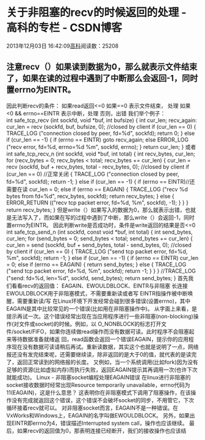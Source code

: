 
# 关于非阻塞的recv的时候返回的处理 - 高科的专栏 - CSDN博客

2013年12月03日 16:42:09[高科](https://me.csdn.net/pbymw8iwm)阅读数：25208


## 注意recv（）如果读到数据为0，那么就表示文件结束了，如果在读的过程中遇到了中断那么会返回-1，同时置errno为EINTR。
因此判断recv的条件：
如果read返回<=0
如果==0
表示文件结束， 处理
如果<0 && errno==EINTR
表示中断，处理
否则，出错
我们举个例子：
int safe_tcp_recv (int sockfd, void *buf, int bufsize)
{
int cur_len;
recv_again:
cur_len = recv (sockfd, buf, bufsize, 0);
//closed by client
if (cur_len == 0)
{
TRACE_LOG ("connection closed by peer, fd=%d", sockfd);
return 0;
}
else if (cur_len == -1)
{
if (errno == EINTR)
goto recv_again;
else
ERROR_LOG ("recv error, fd=%d, errno=%d %m", sockfd, errno);
}
return cur_len;
}
或者
int safe_tcp_recv_n (int sockfd, void *buf, int total)
{
int recv_bytes, cur_len;
for (recv_bytes = 0; recv_bytes < total; recv_bytes += cur_len)
{
cur_len = recv (sockfd, buf + recv_bytes, total - recv_bytes, 0);
//closed by client
if (cur_len == 0) //正常关闭
{
TRACE_LOG ("connection closed by peer, fd=%d", sockfd);
return -1;
}
else if (cur_len == -1)
{
if (errno == EINTR)//还需要在读
cur_len = 0;
else if (errno == EAGAIN)
{
TRACE_LOG ("recv %d bytes from fd=%d", recv_bytes, sockfd);
return recv_bytes;
}
else
{
ERROR_RETURN (("recv tcp packet error, fd=%d, %m", sockfd), -1);
}
}
}
return recv_bytes;
}
但是write（）如果写入的数据为0，那么就表示出错，也就是无法写入了，而如果在写的过程中遇到了中断，那么write（）会返回-1，同时置errno为EINTR。
因此判断write是否成功时，条件是write返回的结果是否<=0
int safe_tcp_send_n (int sockfd, const void *buf, int total)
{
int send_bytes, cur_len;
for (send_bytes = 0; send_bytes < total; send_bytes += cur_len)
{
cur_len = send (sockfd, buf + send_bytes, total - send_bytes, 0);
//closed by client
if (cur_len == 0)
{
TRACE_LOG ("send tcp packet error, fd=%d, %m", sockfd);
return -1;
}
else if (cur_len == -1)
{
if (errno == EINTR)
cur_len = 0;
else if (errno == EAGAIN)
{
return send_bytes;
}
else
{
TRACE_LOG ("send tcp packet error, fd=%d, %m", sockfd);
return -1;
}
}
}
//TRACE_LOG ("send: fd=%d, len=%d", sockfd, send_bytes);
return send_bytes;
}
首先我们看看recv的返回值：
EAGAIN、EWOULDBLOCK、EINTR与非阻塞 长连接
EWOULDBLOCK用于非阻塞模式，不需要重新读或者写
EINTR指操作被中断唤醒，需要重新读/写
在Linux环境下开发经常会碰到很多错误(设置errno)，其中EAGAIN是其中比较常见的一个错误(比如用在非阻塞操作中)。
从字面上来看，是提示再试一次。这个错误经常出现在当应用程序进行一些非阻塞(non-blocking)操作(对文件或socket)的时候。例如，以 O_NONBLOCK的标志打开文件/socket/FIFO，如果你连续做read操作而没有数据可读。此时程序不会阻塞起来等待数据准备就绪返 回，read函数会返回一个错误EAGAIN，提示你的应用程序现在没有数据可读请稍后再试。重新读数据，其实这个也就是说明了一点，网络报还没有发完结束呢，还需要继续读，除非返回的是大于0的值，就代表的是读完了，返回正常读到的网络报的长度。
又例如，当一个系统调用(比如fork)因为没有足够的资源(比如虚拟内存)而执行失败，返回EAGAIN提示其再调用一次(也许下次就能成功)。
Linux - 非阻塞socket编程处理EAGAIN错误
在linux进行非阻塞的socket接收数据时经常出现Resource temporarily unavailable，errno代码为11(EAGAIN)，这是什么意思？
这表明你在非阻塞模式下调用了阻塞操作，在该操作没有完成就返回这个错误，这个错误不会破坏socket的同步，不用管它，下次循环接着recv就可以。 对非阻塞socket而言，EAGAIN不是一种错误。在VxWorks和Windows上，EAGAIN的名字叫做EWOULDBLOCK。
另外，如果出现EINTR即errno为4，错误描述Interrupted system call，操作也应该继续。
最后，如果recv的返回值为0，那表明连接已经断开，我们的接收操作也应该结


